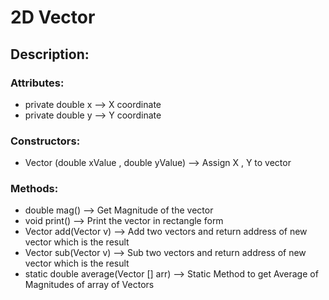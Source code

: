 # 2D Vector
## Description:
### Attributes:
- private double x --> X coordinate
- private double y --> Y coordinate
### Constructors:
- Vector (double xValue , double yValue) --> Assign X , Y to vector
### Methods:
- double mag() --> Get Magnitude of the vector
- void print() --> Print the vector in rectangle form
- Vector add(Vector v) --> Add two vectors and return address of new vector which is the result
- Vector sub(Vector v) --> Sub two vectors and return address of new vector which is the result
- static double average(Vector [] arr) --> Static Method to get Average of Magnitudes of array of Vectors